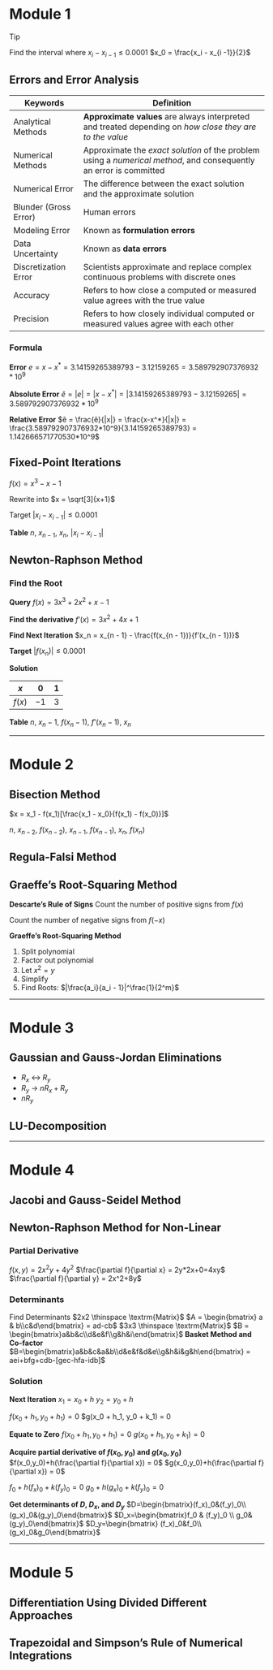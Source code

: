 # Module 1

> [!TIP]
> Find the interval where $x_i-x_{i-1} ≤ 0.0001$
> $x_0 = \frac{x_i - x_{i -1}}{2}$

## Errors and Error Analysis

| **Keywords**          | **Definition**                                                                                                     |
| --------------------- | ------------------------------------------------------------------------------------------------------------------ |
| Analytical Methods    | **Approximate values** are always interpreted and treated depending on *how close they are to the value*           |
| Numerical Methods     | Approximate the *exact solution* of the problem using a *numerical method*, and consequently an error is committed |
| Numerical Error       | The difference between the exact solution and the approximate solution                                             |
| Blunder (Gross Error) | Human errors                                                                                                       |
| Modeling Error        | Known as **formulation errors**                                                                                    |
| Data Uncertainty      | Known as **data errors**                                                                                           |
| Discretization Error  | Scientists approximate and replace complex continuous problems with discrete ones                                  |
| Accuracy              | Refers to how close a computed or measured value agrees with the true value                                        |
| Precision             | Refers to how closely individual computed or measured values agree with each other                                                                                                                   |

### Formula
**Error**
$e = x - x^* = 3.14159265389793 - 3.12159265 = 3.589792907376932*10^9$

**Absolute Error**
$ê = |e| = |x-x^*| = |3.14159265389793 - 3.12159265| = 3.589792907376932*10^9$

**Relative Error**
$ẽ = \frac{ẽ}{|x|} = \frac{x-x^*}{|x|} = \frac{3.589792907376932*10^9}{3.14159265389793} = 1.142666571770530*10^9$

## Fixed-Point Iterations

$f(x) = x^3 - x - 1$

Rewrite into $x = \sqrt[3]{x+1}$

Target
$|x_i - x_{i-1}| \leq 0.0001$

**Table**
$n$, $x_{n-1}$, $x_n$, $|x_i - x_{i-1}|$

## Newton-Raphson Method
### Find the Root
**Query**
$f(x) = 3x^3 + 2x^2 + x - 1$

**Find the derivative**
$f’(x) = 3x^2 + 4x + 1$

**Find Next Iteration**
$x_n = x_{n - 1} - \frac{f(x_{n - 1})}{f’(x_{n - 1})}$

**Target**
$|f(x_n)| ≤ 0.0001$

**Solution**

| $x$    | $0$  | $1$ |
| ------ | ---- | --- |
| $f(x)$ | $-1$ | $3$    |

**Table**
$n$, $x_n - 1$, $f(x_n - 1)$, $f’(x_n - 1)$, $x_n$
___
# Module 2

## Bisection Method
$x = x_1 - f(x_1)[\frac{x_1 - x_0}{f(x_1) - f(x_0)}]$

$n$, $x_{n - 2}$, $f(x_{n - 2})$, $x_{n - 1}$, $f(x_{n - 1})$, $x_n$, $f(x_n)$

## Regula-Falsi Method

## Graeffe’s Root-Squaring Method
**Descarte’s Rule of Signs**
Count the number of positive signs from $f(x)$

Count the number of negative signs from $f(-x)$

**Graeffe’s Root-Squaring Method**
1. Split polynomial
2. Factor out polynomial
3. Let $x^2 = y$
4. Simplify
5. Find Roots: $|\frac{a_i}{a_i - 1}|^\frac{1}{2^m}$

___
# Module 3

## Gaussian and Gauss-Jordan Eliminations
- $R_x$ ↔ $R_y$
- $R_y$ → $nR_x + R_y$
- $nR_y$

## LU-Decomposition

___
# Module 4

## Jacobi and Gauss-Seidel Method

## Newton-Raphson Method for Non-Linear
### Partial Derivative
$f(x,y)=2x^2y+4y^2$
$\frac{\partial f}{\partial x} = 2y*2x+0=4xy$
$\frac{\partial f}{\partial y} = 2x^2+8y$

### Determinants
Find Determinants
$2x2 \thinspace \textrm{Matrix}$
$A = \begin{bmatrix} a & b\\c&d\end{bmatrix} = ad-cb$
$3x3 \thinspace \textrm{Matrix}$
$B = \begin{bmatrix}a&b&c\\d&e&f\\g&h&i\end{bmatrix}$
**Basket Method and Co-factor**
$B=\begin{bmatrix}a&b&c&a&b\\d&e&f&d&e\\g&h&i&g&h\end{bmatrix} = aei+bfg+cdb-[gec-hfa-idb]$

### Solution
**Next Iteration**
$x_1 = x_0 + h$
$y_2 = y_0 + h$

$f(x_0 + h_1, y_0 + h_1) = 0$
$g(x_0 + h_1, y_0 + k_1) = 0

**Equate to Zero**
$f(x_0+h_1,y_0+h_1)=0$
$g(x_0+h_1,y_0+k_1)=0$

**Acquire partial derivative of $f(x_0,y_0)$ and $g(x_0,y_0)$**
$f(x_0,y_0)+h(\frac{\partial f}{\partial x}) = 0$
$g(x_0,y_0)+h(\frac{\partial f}{\partial x}) = 0$

$f_0 + h(f_x)_0+k(f_y)_0=0$
$g_0+h(g_x)_0+k(f_y)_0=0$

**Get determinants of $D$, $D_x$, and $D_y$**
$D=\begin{bmatrix}(f_x)_0&(f_y)_0\\(g_x)_0&(g_y)_0\end{bmatrix}$
$D_x=\begin{bmatrix}f_0 & (f_y)_0 \\ g_0&(g_y)_0\end{bmatrix}$
$D_y=\begin{bmatrix} (f_x)_0&f_0\\(g_x)_0&g_0\end{bmatrix}$

___
# Module 5

## Differentiation Using Divided Different Approaches

## Trapezoidal and Simpson’s Rule of Numerical Integrations